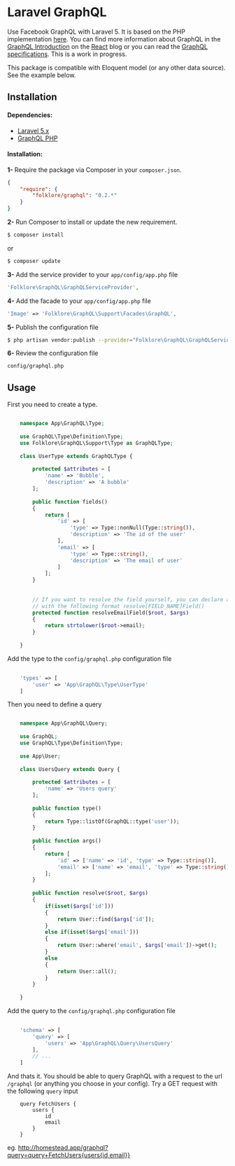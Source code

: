 # Laravel GraphQL

Use Facebook GraphQL with Laravel 5. It is based on the PHP implementation [here](https://github.com/webonyx/graphql-php). You can find more information about GraphQL in the [GraphQL Introduction](http://facebook.github.io/react/blog/2015/05/01/graphql-introduction.html) on the [React](http://facebook.github.io/react) blog or you can read the [GraphQL specifications](https://facebook.github.io/graphql/). This is a work in progress.

This package is compatible with Eloquent model (or any other data source). See the example below.

## Installation

#### Dependencies:

* [Laravel 5.x](https://github.com/laravel/laravel)
* [GraphQL PHP](https://github.com/webonyx/graphql-php)


#### Installation:

**1-** Require the package via Composer in your `composer.json`.
```json
{
	"require": {
		"folklore/graphql": "0.2.*"
	}
}
```

**2-** Run Composer to install or update the new requirement.

```bash
$ composer install
```

or

```bash
$ composer update
```

**3-** Add the service provider to your `app/config/app.php` file
```php
'Folklore\GraphQL\GraphQLServiceProvider',
```

**4-** Add the facade to your `app/config/app.php` file
```php
'Image' => 'Folklore\GraphQL\Support\Facades\GraphQL',
```

**5-** Publish the configuration file

```bash
$ php artisan vendor:publish --provider="Folklore\GraphQL\GraphQLServiceProvider"
```

**6-** Review the configuration file

```
config/graphql.php
```

## Usage

First you need to create a type.

```php

	namespace App\GraphQL\Type;
	
	use GraphQL\Type\Definition\Type;
	use Folklore\GraphQL\Support\Type as GraphQLType;
    
    class UserType extends GraphQLType {
        
        protected $attributes = [
	        'name' => 'Bubble',
	        'description' => 'A bubble'
	    ];
	    
	    public function fields()
	    {
	        return [
				'id' => [
	                'type' => Type::nonNull(Type::string()),
	                'description' => 'The id of the user'
	            ],
	            'email' => [
	                'type' => Type::string(),
	                'description' => 'The email of user'
	            ]
			];
	    }
		
		
		// If you want to resolve the field yourself, you can declare a method
		// with the following format resolve[FIELD_NAME]Field()
		protected function resolveEmailField($root, $args)
		{
			return strtolower($root->email);
		}
        
    }

```

Add the type to the `config/graphql.php` configuration file

```php
    
    'types' => [
		'user' => 'App\GraphQL\Type\UserType'
	]

```

Then you need to define a query
```php

	namespace App\GraphQL\Query;
	
	use GraphQL;
	use GraphQL\Type\Definition\Type;
    
    use App\User;
    
    class UsersQuery extends Query {
        
        protected $attributes = [
	        'name' => 'Users query'
	    ];
	    
	    public function type()
	    {
	        return Type::listOf(GraphQL::type('user'));
	    }
	    
	    public function args()
	    {
	        return [
				'id' => ['name' => 'id', 'type' => Type::string()],
				'email' => ['name' => 'email', 'type' => Type::string()]
			];
	    }
		
		public function resolve($root, $args)
	    {
	        if(isset($args['id']))
			{
				return User::find($args['id']);
			}
			else if(isset($args['email']))
			{
				return User::where('email', $args['email'])->get();
			}
			else
			{
				return User::all();
			}
	    }
        
    }

```

Add the query to the `config/graphql.php` configuration file

```php
    
    'schema' => [
		'query' => [
			'users' => 'App\GraphQL\Query\UsersQuery'
		],
		// ...
	]

```

And thats it. You should be able to query GraphQL with a request to the url `/graphql` (or anything you choose in your config). Try a GET request with the following `query` input

```
    query FetchUsers {
        users {
            id
            email
        }
    }
```

eg. http://homestead.app/graphql?query=query+FetchUsers{users{id,email}}
